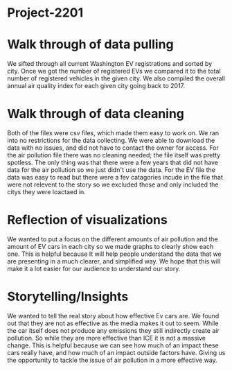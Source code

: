 # Project-2201

# Walk through of data pulling 
We sifted through all current Washington EV registrations and sorted by city.
Once we got the number of registered EVs we compared it to the total number of registered vehicles in the given city.
We also compiled the overall annual air quality index for each given city going back to 2017.

# Walk through of data cleaning
Both of the files were csv files, which made them easy to work on.
We ran into no restrictions for the data collecting.
We were able to download the data with no issues, and did not have to contact the owner for access.
For the air pollution file there was no cleaning needed; the file itself was pretty spotless. The only thing was that there were a few years that did not have data for the air pollution so we just didn't use the data. 
For the EV file the data was easy to read but there were a fev catagories incude in the file that were not relevent to the story so we excluded those and only included the citys they were loactaed in.

# Reflection of visualizations
We wanted to put a focus on the different amounts of air pollution and the amount of EV cars in each city so we made graphs to clearly show each one. This is helpful because It will help people understand the data that we are presenting in a much clearer, and simplified way. We hope that this will make it a lot easier for our audience to understand our story. 

# Storytelling/Insights 
We wanted to tell the real story about how effective Ev cars are. We found out that they are not as effective as the media makes it out to seem. While the car itself does not produce any emissions they still indirectly create air pollution. So while they are more effective than ICE it is not a massive change. This is helpful because we can see how much of an impact these cars really have, and how much of an impact outside factors have. Giving us the opportunity to tackle the issue of air pollution in a more effective way. 




